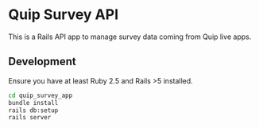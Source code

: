 # Quip Survey API

This is a Rails API app to manage survey data coming from Quip live apps. 

## Development

Ensure you have at least Ruby 2.5 and Rails >5 installed. 

``` bash
cd quip_survey_app
bundle install
rails db:setup
rails server
```
